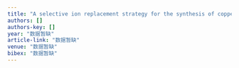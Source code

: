 ```yaml
---
title: "A selective ion replacement strategy for the synthesis of copper doped carbon nitride nanotubes with improved photocatalytic hydrogen evolution"
authors: []
authors-key: []
year: "数据暂缺"
article-link: "数据暂缺"
venue: "数据暂缺"
bibex: "数据暂缺"
---
```

